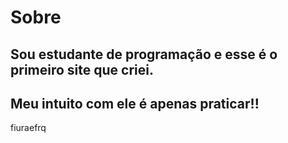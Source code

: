 <h1>Sobre</h1>

<h2>Sou estudante de programação e esse é o primeiro site que criei.</h2>
<h2>Meu intuito com ele é apenas praticar!!</h2>
<p>fiuraefrq</p>

